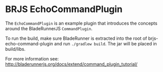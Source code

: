 # BRJS EchoCommandPlugin

The `EchoCommandPlugin` is an example plugin that introduces the concepts around the BladeRunnerJS `CommandPlugin`.

To run the build, make sure BladeRunner is extracted into the root of brjs-echo-command-plugin and run `./gradlew build`. The jar will be placed in build/libs.

For more information see: http://bladerunnerjs.org/docs/extend/command_plugin_tutorial/
